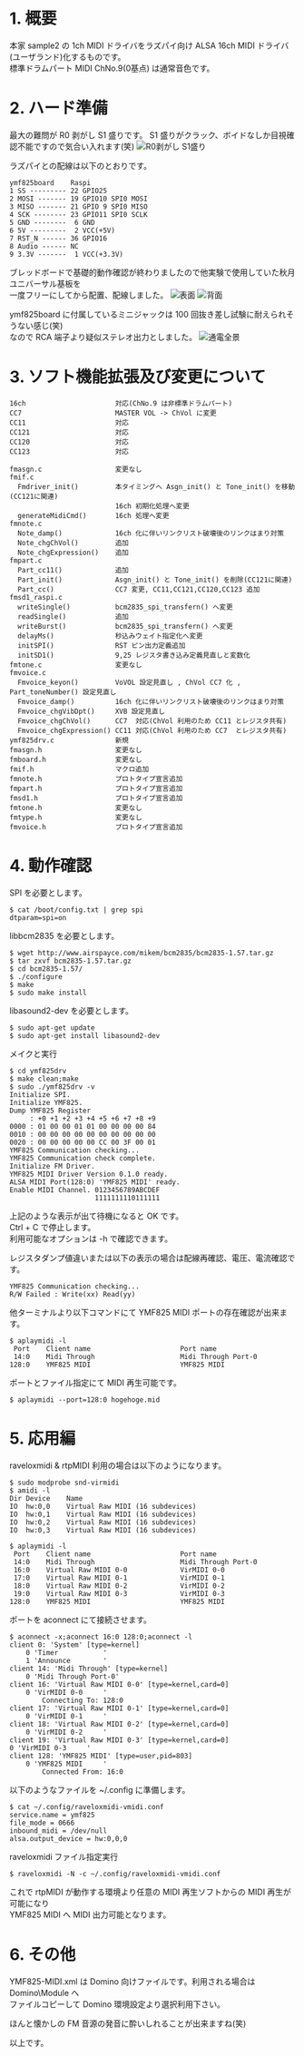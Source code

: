# 1. 概要

本家 sample2 の 1ch MIDI ドライバをラズパイ向け ALSA 16ch MIDI ドライバ(ユーザランド)化するものです。  
標準ドラムパート MIDI ChNo.9(0基点) は通常音色です。

# 2. ハード準備

最大の難問が R0 剥がし S1 盛りです。
S1 盛りがクラック、ボイドなしか目視確認不能ですので気合い入れます(笑)
![R0剥がし S1盛り](/img/P_20181123_111503.jpg)

ラズパイとの配線は以下のとおりです。

    ymf825board    Raspi  
    1 SS --------- 22 GPIO25  
    2 MOSI ------- 19 GPIO10 SPI0 MOSI  
    3 MISO ------- 21 GPIO 9 SPI0 MISO  
    4 SCK -------- 23 GPIO11 SPI0 SCLK  
    5 GND --------  6 GND  
    6 5V ---------  2 VCC(+5V)  
    7 RST_N ------ 36 GPIO16  
    8 Audio ------ NC  
    9 3.3V -------  1 VCC(+3.3V)  

ブレッドボードで基礎的動作確認が終わりましたので他実験で使用していた秋月ユニバーサル基板を  
一度フリーにしてから配置、配線しました。
![表面](/img/P_20181215_180831.jpg)
![背面](/img/P_20181215_180926.jpg)

ymf825board に付属しているミニジャックは 100 回抜き差し試験に耐えられそうない感じ(笑)  
なので RCA 端子より疑似ステレオ出力としました。
![通電全景](/img/P_20181215_181214.jpg)

# 3. ソフト機能拡張及び変更について

    16ch                      対応(ChNo.9 は非標準ドラムパート)
    CC7                       MASTER VOL -> ChVol に変更
    CC11                      対応
    CC121                     対応
    CC120                     対応
    CC123                     対応

    fmasgn.c                  変更なし
    fmif.c
      Fmdriver_init()         本タイミングへ Asgn_init() と Tone_init() を移動(CC121に関連)
                              16ch 初期化処理へ変更
      generateMidiCmd()       16ch 処理へ変更
    fmnote.c
      Note_damp()             16ch 化に伴いリンクリスト破壊後のリンクはまり対策
      Note_chgChVol()         追加
      Note_chgExpression()    追加
    fmpart.c
      Part_cc11()             追加
      Part_init()             Asgn_init() と Tone_init() を削除(CC121に関連)
      Part_cc()               CC7 変更, CC11,CC121,CC120,CC123 追加
    fmsd1_raspi.c
      writeSingle()           bcm2835_spi_transfern() へ変更
      readSingle()            追加
      writeBurst()            bcm2835_spi_transfern() へ変更
      delayMs()               秒込みウェイト指定化へ変更
      initSPI()               RST ピン出力定義追加
      initSD1()               9,25 レジスタ書き込み定義見直しと変数化
    fmtone.c                  変更なし
    fmvoice.c
      Fmvoice_keyon()         VoVOL 設定見直し , ChVol CC7 化 , Part_toneNumber() 設定見直し
      Fmvoice_damp()          16ch 化に伴いリンクリスト破壊後のリンクはまり対策
      Fmvoice_chgVibDpt()     XVB 設定見直し
      Fmvoice_chgChVol()      CC7  対応(ChVol 利用のため CC11 とレジスタ共有)
      Fmvoice_chgExpression() CC11 対応(ChVol 利用のため CC7  とレジスタ共有)
    ymf825drv.c               新規
    fmasgn.h                  変更なし
    fmboard.h                 変更なし
    fmif.h                    マクロ追加
    fmnote.h                  プロトタイプ宣言追加
    fmpart.h                  プロトタイプ宣言追加
    fmsd1.h                   プロトタイプ宣言追加
    fmtone.h                  変更なし
    fmtype.h                  変更なし
    fmvoice.h                 プロトタイプ宣言追加

# 4. 動作確認

SPI を必要とします。

    $ cat /boot/config.txt | grep spi
    dtparam=spi=on

libbcm2835 を必要とします。

    $ wget http://www.airspayce.com/mikem/bcm2835/bcm2835-1.57.tar.gz
    $ tar zxvf bcm2835-1.57.tar.gz
    $ cd bcm2835-1.57/
    $ ./configure
    $ make
    $ sudo make install

libasound2-dev を必要とします。

    $ sudo apt-get update
    $ sudo apt-get install libasound2-dev

メイクと実行

    $ cd ymf825drv
    $ make clean;make
    $ sudo ./ymf825drv -v
    Initialize SPI.
    Initialize YMF825.
    Dump YMF825 Register
         : +0 +1 +2 +3 +4 +5 +6 +7 +8 +9
    0000 : 01 00 00 01 01 00 00 00 00 84
    0010 : 00 00 00 00 00 00 00 00 00 00
    0020 : 00 00 00 00 00 CC 00 3F 00 01
    YMF825 Communication checking...
    YMF825 Communication check complete.
    Initialize FM Driver.
    YMF825 MIDI Driver Version 0.1.0 ready.
    ALSA MIDI Port(128:0) 'YMF825 MIDI' ready.
    Enable MIDI Channel. 0123456789ABCDEF
                         1111111110111111

上記のような表示が出て待機になると OK です。  
Ctrl + C で停止します。  
利用可能なオプションは -h で確認できます。  

レジスタダンプ値違いまたは以下の表示の場合は配線再確認、電圧、電流確認です。

    YMF825 Communication checking...
    R/W Failed : Write(xx) Read(yy)

他ターミナルより以下コマンドにて YMF825 MIDI ポートの存在確認が出来ます。

    $ aplaymidi -l
     Port    Client name                      Port name
     14:0    Midi Through                     Midi Through Port-0
    128:0    YMF825 MIDI                      YMF825 MIDI

ポートとファイル指定にて MIDI 再生可能です。

    $ aplaymidi --port=128:0 hogehoge.mid

# 5. 応用編

raveloxmidi & rtpMIDI 利用の場合は以下のようになります。

    $ sudo modprobe snd-virmidi
    $ amidi -l
    Dir Device    Name
    IO  hw:0,0    Virtual Raw MIDI (16 subdevices)
    IO  hw:0,1    Virtual Raw MIDI (16 subdevices)
    IO  hw:0,2    Virtual Raw MIDI (16 subdevices)
    IO  hw:0,3    Virtual Raw MIDI (16 subdevices)

    $ aplaymidi -l
     Port    Client name                      Port name
     14:0    Midi Through                     Midi Through Port-0
     16:0    Virtual Raw MIDI 0-0             VirMIDI 0-0
     17:0    Virtual Raw MIDI 0-1             VirMIDI 0-1
     18:0    Virtual Raw MIDI 0-2             VirMIDI 0-2
     19:0    Virtual Raw MIDI 0-3             VirMIDI 0-3
    128:0    YMF825 MIDI                      YMF825 MIDI

ポートを aconnect にて接続させます。

    $ aconnect -x;aconnect 16:0 128:0;aconnect -l
    client 0: 'System' [type=kernel]
        0 'Timer           '
        1 'Announce        '
    client 14: 'Midi Through' [type=kernel]
        0 'Midi Through Port-0'
    client 16: 'Virtual Raw MIDI 0-0' [type=kernel,card=0]
        0 'VirMIDI 0-0     '
            Connecting To: 128:0
    client 17: 'Virtual Raw MIDI 0-1' [type=kernel,card=0]
        0 'VirMIDI 0-1     '
    client 18: 'Virtual Raw MIDI 0-2' [type=kernel,card=0]
        0 'VirMIDI 0-2     '
    client 19: 'Virtual Raw MIDI 0-3' [type=kernel,card=0]
    0 'VirMIDI 0-3     '
    client 128: 'YMF825 MIDI' [type=user,pid=803]
        0 'YMF825 MIDI     '
            Connected From: 16:0

以下のようなファイルを ~/.config に準備します。

    $ cat ~/.config/raveloxmidi-vmidi.conf
    service.name = ymf825
    file_mode = 0666
    inbound_midi = /dev/null
    alsa.output_device = hw:0,0,0

raveloxmidi ファイル指定実行

    $ raveloxmidi -N -c ~/.config/raveloxmidi-vmidi.conf

これで rtpMIDI が動作する環境より任意の MIDI 再生ソフトからの MIDI 再生が可能になり  
YMF825 MIDI へ MIDI 出力可能となります。

# 6. その他

YMF825-MIDI.xml は Domino 向けファイルです。利用される場合は Domino\Module へ  
ファイルコピーして Domino 環境設定より選択利用下さい。

ほんと懐かしの FM 音源の発音に酔いしれることが出来ますね(笑)

以上です。

